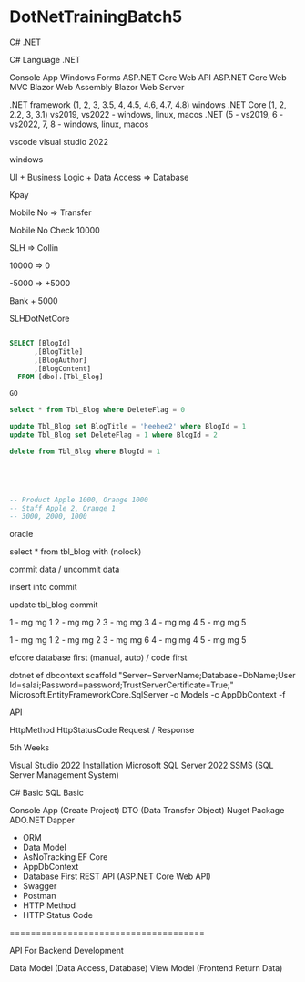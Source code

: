 # DotNetTrainingBatch5

C# .NET

C# Language
.NET 

Console App
Windows Forms
ASP.NET Core Web API
ASP.NET Core Web MVC
Blazor Web Assembly
Blazor Web Server

.NET framework (1, 2, 3, 3.5, 4, 4.5, 4.6, 4.7, 4.8) windows
.NET Core (1, 2, 2.2, 3, 3.1) vs2019, vs2022 - windows, linux, macos
.NET (5 - vs2019, 6 - vs2022, 7, 8 - windows, linux, macos

vscode
visual studio 2022 

windows

UI + Business Logic + Data Access => Database

Kpay

Mobile No => Transfer 

Mobile No Check
10000

SLH => Collin

10000 => 0

-5000 => +5000

Bank + 5000

SLHDotNetCore

```sql

SELECT [BlogId]
      ,[BlogTitle]
      ,[BlogAuthor]
      ,[BlogContent]
  FROM [dbo].[Tbl_Blog]

GO

select * from Tbl_Blog where DeleteFlag = 0

update Tbl_Blog set BlogTitle = 'heehee2' where BlogId = 1
update Tbl_Blog set DeleteFlag = 1 where BlogId = 2

delete from Tbl_Blog where BlogId = 1





-- Product Apple 1000, Orange 1000
-- Staff Apple 2, Orange 1
-- 3000, 2000, 1000

```

oracle

select * from tbl_blog with (nolock)

commit data / uncommit data

insert into commit

update tbl_blog commit

1 - mg mg 1 2 - mg mg 2 3 - mg mg 3 4 - mg mg 4 5 - mg mg 5

1 - mg mg 1 2 - mg mg 2 3 - mg mg 6 4 - mg mg 4 5 - mg mg 5

efcore database first (manual, auto) / code first

dotnet ef dbcontext scaffold "Server=ServerName;Database=DbName;User Id=salai;Password=password;TrustServerCertificate=True;" Microsoft.EntityFrameworkCore.SqlServer -o Models -c AppDbContext -f

API

HttpMethod HttpStatusCode Request / Response



5th Weeks

Visual Studio 2022 Installation
Microsoft SQL Server 2022
SSMS (SQL Server Management System)

C# Basic
SQL Basic

Console App (Create Project)
DTO (Data Transfer Object)
Nuget Package
ADO.NET
Dapper
- ORM
- Data Model
- AsNoTracking
EF Core
- AppDbContext
- Database First
REST API (ASP.NET Core Web API)
- Swagger
- Postman
- HTTP Method
- HTTP Status Code

=====================================

API For Backend Development

Data Model (Data Access, Database)
View Model (Frontend Return Data)